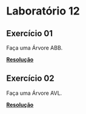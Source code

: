 # Laboratório 12

## Exercício 01

Faça uma Árvore ABB.

**<a href="./Exercício 01">Resolução</a>**

## Exercício 02

Faça uma Árvore AVL.

**<a href="./Exercício 02">Resolução</a>**